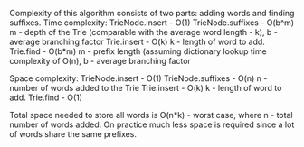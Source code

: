 Complexity of this algorithm consists of two parts: adding words and finding suffixes. 
Time complexity:
TrieNode.insert - O(1)
TrieNode.suffixes - O(b^m) m - depth of the Trie (comparable with the average word length - k), b - average branching factor
Trie.insert - O(k) k - length of word to add.
Trie.find - O(b*m) m - prefix length (assuming dictionary lookup time complexity of O(n), b - average branching factor

Space complexity:
TrieNode.insert - O(1)
TrieNode.suffixes - O(n) n - number of words added to the Trie
Trie.insert - O(k) k - length of word to add.
Trie.find - O(1)

Total space needed to store all words is O(n*k) - worst case, where n - total number of words added. On practice much less space is required since a lot of words share the same prefixes.